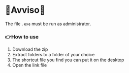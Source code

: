 # 🚨Avviso🚨

The file `.exe` must be run as administrator.

### 👉How to use 
1. Download the zip
2. Extract folders to a folder of your choice
3. The shortcut file you find you can put it on the desktop
4. Open the link file

